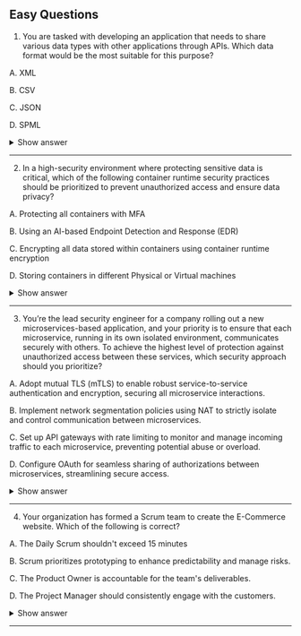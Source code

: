 ## Easy Questions ##

1. You are tasked with developing an application that needs to share various data types with other applications through APIs. Which data format would be the most suitable for this purpose?

A. XML

B. CSV

C. JSON

D. SPML

<details> <summary>Show answer</summary>

Correct Answer:

✅ C. JSON

Explanation:
JSON (JavaScript Object Notation) is lightweight and supports multiple data types such as strings, numbers, arrays, and objects. It is easy to read and write for humans and is natively supported by JavaScript, making it an excellent choice for web applications and APIs. Its simplicity and efficiency make it the preferred format for data interchange between applications.

Incorrect Answers:

❌ A. XML:
XML is more verbose and complex than JSON. While it supports schema validation and rich structure, it is heavier and slower to parse, which can be a drawback in performance-critical applications. It suits document-centric data better than lightweight data interchange.

❌ B. CSV:
CSV is primarily used for tabular data. It lacks support for complex data types, nested data, or hierarchical relationships, making it less versatile for sharing diverse data types.

❌ D. SPML:
SPML (Service Provisioning Markup Language) is designed specifically for provisioning and managing user identities and resources. It is not a general-purpose data format, making it less suitable for sharing various data types across multiple applications.

</details>

---

2. In a high-security environment where protecting sensitive data is critical, which of the following container runtime security practices should be prioritized to prevent unauthorized access and ensure data privacy?

A. Protecting all containers with MFA

B. Using an AI-based Endpoint Detection and Response (EDR)

C. Encrypting all data stored within containers using container runtime encryption

D. Storing containers in different Physical or Virtual machines

<details> <summary>Show answer</summary>

Correct Answer:

✅ C. Encrypting all data stored within containers using container runtime encryption

Explanation:
Runtime refers to the phase when a program is actively running within its environment. Encrypting data inside containers ensures that even if unauthorized access occurs, the data remains protected and unreadable without the decryption key. This directly safeguards data privacy and mitigates risks associated with unauthorized access—crucial in high-security environments.

Incorrect Answers:

❌ A. Protecting all containers with MFA:
MFA enhances user authentication but does not protect data privacy during runtime.

❌ B. Using an AI-based Endpoint Detection and Response (EDR):
EDR focuses on detecting suspicious activities but does not directly secure data within containers. It’s a complementary measure rather than a primary method for runtime data protection.

❌ D. Storing containers in different Physical or Virtual machines:
Isolation can limit breach scope but is inefficient and does not inherently secure data inside containers.

</details>

---

3. You’re the lead security engineer for a company rolling out a new microservices-based application, and your priority is to ensure that each microservice, running in its own isolated environment, communicates securely with others. To achieve the highest level of protection against unauthorized access between these services, which security approach should you prioritize?

A. Adopt mutual TLS (mTLS) to enable robust service-to-service authentication and encryption, securing all microservice interactions.

B. Implement network segmentation policies using NAT to strictly isolate and control communication between microservices.

C. Set up API gateways with rate limiting to monitor and manage incoming traffic to each microservice, preventing potential abuse or overload.

D. Configure OAuth for seamless sharing of authorizations between microservices, streamlining secure access.

<details> <summary>Show answer</summary>

Correct Answer:

✅ A. Adopt mutual TLS (mTLS) to enable robust service-to-service authentication and encryption, securing all microservice interactions.

Explanation:
mTLS provides strong, bidirectional authentication between communicating microservices, ensuring both client and server verify each other's identities. It enforces encryption, preventing unauthorized access and securing sensitive data during transmission. In a microservices architecture, mTLS effectively reduces the attack surface by tightly controlling which services can interact.

Incorrect Answers:

❌ B. Implement network segmentation policies using NAT:
While helpful in isolating network segments, NAT does not provide authentication or encryption, so it cannot fully prevent unauthorized service communication.

❌ C. Set up API gateways with rate limiting:
API gateways help manage traffic and prevent abuse but do not provide the robust authentication and encryption needed between microservices.

❌ D. Configure OAuth for seamless sharing of authorizations:
OAuth is designed for user-centric authorization and is not optimized for service-to-service authentication and encryption in microservices, adding unnecessary complexity without sufficient security benefits.

</details>

---

4. Your organization has formed a Scrum team to create the E-Commerce website. Which of the following is correct?

A. The Daily Scrum shouldn't exceed 15 minutes

B. Scrum prioritizes prototyping to enhance predictability and manage risks.

C. The Product Owner is accountable for the team's deliverables.

D. The Project Manager should consistently engage with the customers.

<details> <summary>Show answer</summary>

Correct Answer:

✅ A. The Daily Scrum shouldn't exceed 15 minutes

Explanation:
The Daily Scrum, or stand-up meeting, is a brief synchronization meeting designed to last no longer than 15 minutes. This time limit keeps the meeting focused and efficient, helping the team stay aligned without unnecessary delays.

Incorrect Answers:

❌ B. Scrum prioritizes prototyping to enhance predictability and manage risks:
Scrum encourages iterative development and frequent feedback but does not explicitly prioritize prototyping. The focus is on delivering potentially shippable increments during time-boxed sprints.

❌ C. The Product Owner is accountable for the team's deliverables:
The Product Owner is responsible for maximizing product value and managing the product backlog, but the entire Scrum Team collectively owns the deliverables.

❌ D. The Project Manager should consistently engage with the customers:
In Scrum, direct customer engagement is primarily the Product Owner’s responsibility, not the Project Manager’s.

</details>

---



